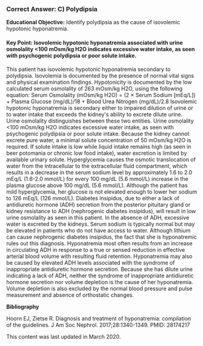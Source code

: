 
### Correct Answer: C) Polydipsia 

**Educational Objective:** Identify polydipsia as the cause of isovolemic hypotonic hyponatremia.

#### **Key Point:** Isovolemic hypotonic hyponatremia associated with urine osmolality &lt;100 mOsm/kg H2O indicates excessive water intake, as seen with psychogenic polydipsia or poor solute intake.

This patient has isovolemic hypotonic hyponatremia secondary to polydipsia. Isovolemia is documented by the presence of normal vital signs and physical examination findings. Hypotonicity is documented by the low calculated serum osmolality of 263 mOsm/kg H2O, using the following equation:
Serum Osmolality (mOsm/kg H2O) = (2 × Serum Sodium [mEq/L]) + Plasma Glucose (mg/dL)/18 + Blood Urea Nitrogen (mg/dL)/2.8
Isovolemic hypotonic hyponatremia is secondary either to impaired dilution of urine or to water intake that exceeds the kidney's ability to excrete dilute urine. Urine osmolality distinguishes between these two entities. Urine osmolality <100 mOsm/kg H2O indicates excessive water intake, as seen with psychogenic polydipsia or poor solute intake. Because the kidney cannot excrete pure water, a minimal solute concentration of 50 mOsm/kg H2O is required. If solute intake is low while liquid intake remains high (as seen in beer potomania or chronic low food intake), water excretion is limited by available urinary solute.
Hyperglycemia causes the osmotic translocation of water from the intracellular to the extracellular fluid compartment, which results in a decrease in the serum sodium level by approximately 1.6 to 2.0 mEq/L (1.6-2.0 mmol/L) for every 100 mg/dL (5.6 mmol/L) increase in the plasma glucose above 100 mg/dL (5.6 mmol/L). Although the patient has mild hyperglycemia, her glucose is not elevated enough to lower her sodium to 126 mEq/L (126 mmol/L).
Diabetes insipidus, due to either a lack of antidiuretic hormone (ADH) secretion from the posterior pituitary gland or kidney resistance to ADH (nephrogenic diabetes insipidus), will result in low urine osmolality as seen in this patient. In the absence of ADH, excessive water is excreted by the kidneys. Serum sodium is typically normal but may be elevated in patients who do not have access to water. Although lithium can cause nephrogenic diabetes insipidus, the fact that she is hyponatremic rules out this diagnosis.
Hyponatremia most often results from an increase in circulating ADH in response to a true or sensed reduction in effective arterial blood volume with resulting fluid retention. Hyponatremia may also be caused by elevated ADH levels associated with the syndrome of inappropriate antidiuretic hormone secretion. Because she has dilute urine indicating a lack of ADH, neither the syndrome of inappropriate antidiuretic hormone secretion nor volume depletion is the cause of her hyponatremia. Volume depletion is also excluded by the normal blood pressure and pulse measurement and absence of orthostatic changes.

**Bibliography**

Hoorn EJ, Zietse R. Diagnosis and treatment of hyponatremia: compilation of the guidelines. J Am Soc Nephrol. 2017;28:1340-1349. PMID: 28174217

This content was last updated in March 2020.